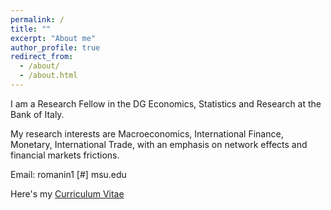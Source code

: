 ```yaml
---
permalink: /
title: ""
excerpt: "About me"
author_profile: true
redirect_from: 
  - /about/
  - /about.html
---
```



I am a Research Fellow in the DG Economics, Statistics and Research at the Bank of Italy.

My research interests are Macroeconomics, International Finance, Monetary, International Trade, with an emphasis on network effects and financial markets frictions. 

Email:  romanin1 [#] msu.edu



Here's my <a href="https://www.dropbox.com/home/Documenti/CV/GiacomoRomaniniCV.pdf?raw=1" target="blank">Curriculum Vitae</a>


